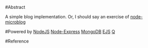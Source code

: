 #Abstract

A simple blog implementation. Or, I should say an exercise of [node-microblog](http://www.ituring.com.cn/minibook/127)

#Powered by
[NodeJS](http://nodejs.org/)
[Node-Express](http://expressjs.com/)
[MongoDB](http://www.mongodb.org/)
[EJS](http://embeddedjs.com/)
[Q](https://github.com/kriskowal/q)

#Reference
